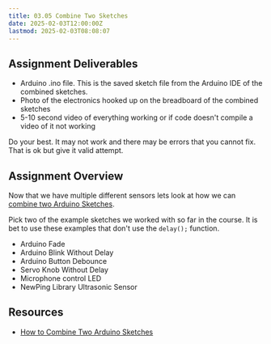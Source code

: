 ```yaml
---
title: 03.05 Combine Two Sketches
date: 2025-02-03T12:00:00Z
lastmod: 2025-02-03T08:08:07
---
```


## Assignment Deliverables

- Arduino .ino file. This is the saved sketch file from the Arduino IDE of the combined sketches.
- Photo of the electronics hooked up on the breadboard of the combined sketches
- 5-10 second video of everything working or if code doesn't compile a video of it not working

Do your best. It may not work and there may be errors that you cannot fix. That is ok but give it valid attempt.

## Assignment Overview

Now that we have multiple different sensors lets look at how we can [combine two Arduino Sketches](../../../../arduino/combine-two-arduino-sketches.md).

Pick two of the example sketches we worked with so far in the course. It is bet to use these examples that don't use the `delay();` function.

- Arduino Fade
- Arduino Blink Without Delay
- Arduino Button Debounce
- Servo Knob Without Delay
- Microphone control LED
- NewPing Library Ultrasonic Sensor

## Resources

- [How to Combine Two Arduino Sketches](../../../../arduino/combine-two-arduino-sketches.md)

